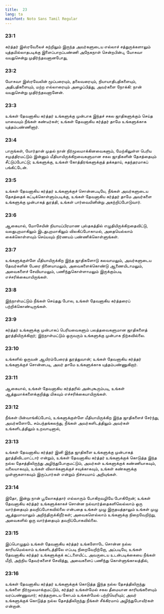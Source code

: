 ```yaml
---
title:  23
lang: ta
mainfont: Noto Sans Tamil Regular
---
```


###  23:1

கர்த்தர் இஸ்ரவேலைச் சுற்றிலும் இருந்த அவர்களுடைய எல்லாச் சத்துருக்களாலும் யுத்தமில்லாதபடிக்கு இளைப்பாறப்பண்ணி அநேகநாள் சென்றபின்பு, யோசுவா வயதுசென்று முதிர்ந்தவனானபோது,

###  23:2

யோசுவா இஸ்ரவேலின் மூப்பரையும், தலைவரையும், நியாயாதிபதிகளையும், அதிபதிகளையும், மற்ற எல்லாரையும் அழைப்பித்து, அவர்களை நோக்கி: நான் வயதுசென்று முதிர்ந்தவனானேன்.

###  23:3

உங்கள் தேவனாகிய கர்த்தர் உங்களுக்கு முன்பாக இந்தச் சகல ஜாதிகளுக்கும் செய்த யாவையும் நீங்கள் கண்டீர்கள்; உங்கள் தேவனாகிய கர்த்தர் தாமே உங்களுக்காக யுத்தம்பண்ணினார்.

###  23:4

பாருங்கள், யோர்தான் முதல் நான் நிர்மூலமாக்கினவைகளும், மேற்கிலுள்ள பெரிய சமுத்திரமட்டும் இன்னும் மீதியாயிருக்கிறவைகளுமான சகல ஜாதிகளின் தேசத்தையும் சீட்டுப்போட்டு; உங்களுக்கு, உங்கள் கோத்திரங்களுக்குத் தக்கதாய், சுதந்தரமாகப் பங்கிட்டேன்.

###  23:5

உங்கள் தேவனாகிய கர்த்தர் உங்களுக்குச் சொன்னபடியே, நீங்கள் அவர்களுடைய தேசத்தைக் கட்டிக்கொள்ளும்படிக்கு, உங்கள் தேவனாகிய கர்த்தர் தாமே அவர்களை உங்களுக்கு முன்பாகத் துரத்தி, உங்கள் பார்வையினின்று அகற்றிப்போடுவார்.

###  23:6

ஆகையால், மோசேயின் நியாயப்பிரமாண புஸ்தகத்தில் எழுதியிருக்கிறதைவிட்டு, வலதுபுறமாகிலும் இடதுபுறமாகிலும் விலகிப்போகாமல், அதையெல்லாம் கைக்கொள்ளவும் செய்யவும் நிர்ணயம் பண்ணிக்கொள்ளுங்கள்.

###  23:7

உங்களுக்குள்ளே மீதியாயிருக்கிற இந்த ஜாதிகளோடு கலவாமலும், அவர்களுடைய தேவர்களின் பேரை நினையாமலும், அவைகளைக்கொண்டு ஆணையிடாமலும், அவைகளைச் சேவியாமலும், பணிந்துகொள்ளாமலும் இருக்கும்படி எச்சரிக்கையாயிருங்கள்.

###  23:8

இந்நாள்மட்டும் நீங்கள் செய்தது போல, உங்கள் தேவனாகிய கர்த்தரைப் பற்றிக்கொண்டிருங்கள்.

###  23:9

கர்த்தர் உங்களுக்கு முன்பாகப் பெரியவைகளும் பலத்தவைகளுமான ஜாதிகளைத் துரத்தியிருக்கிறார்; இந்நாள்மட்டும் ஒருவரும் உங்களுக்கு முன்பாக நிற்கவில்லை.

###  23:10

உங்களில் ஒருவன் ஆயிரம்பேரைத் துரத்துவான்; உங்கள் தேவனாகிய கர்த்தர் உங்களுக்குச் சொன்னபடி, அவர் தாமே உங்களுக்காக யுத்தம்பண்ணுகிறார்.

###  23:11

ஆகையால், உங்கள் தேவனாகிய கர்த்தரில் அன்புகூரும்படி, உங்கள் ஆத்துமாக்களைக்குறித்து மிகவும் எச்சரிக்கையாயிருங்கள்.

###  23:12

நீங்கள் பின்வாங்கிப்போய், உங்களுக்குள்ளே மீதியாயிருக்கிற இந்த ஜாதிகளைச் சேர்ந்து, அவர்களோடே சம்பந்தங்கலந்து, நீங்கள் அவர்களிடத்திலும் அவர்கள் உங்களிடத்திலும் உறவாடினால்,

###  23:13

உங்கள் தேவனாகிய கர்த்தர் இனி இந்த ஜாதிகளை உங்களுக்கு முன்பாகத் துரத்திவிடமாட்டார் என்றும், உங்கள் தேவனாகிய கர்த்தர் உங்களுக்குக் கொடுத்த இந்த நல்ல தேசத்திலிருந்து அழிந்துபோகுமட்டும், அவர்கள் உங்களுக்குக் கண்ணியாகவும், வலையாகவும், உங்கள் விலாக்களுக்குச் சவுக்காகவும், உங்கள் கண்களுக்கு முள்ளுகளாகவும் இருப்பார்கள் என்றும் நிச்சயமாய் அறியுங்கள்.

###  23:14

இதோ, இன்று நான் பூலோகத்தார் எல்லாரும் போகிறவழியே போகிறேன்; உங்கள் தேவனாகிய கர்த்தர் உங்களுக்காகச் சொன்ன நல்வார்த்தைகளிலெல்லாம் ஒரு வார்த்தையும் தவறிப்போகவில்லை என்பதை உங்கள் முழு இருதயத்தாலும் உங்கள் முழு ஆத்துமாவாலும் அறிந்திருக்கிறீர்கள்; அவைகளெல்லாம் உங்களுக்கு நிறைவேறிற்று, அவைகளில் ஒரு வார்த்தையும் தவறிப்போகவில்லை.

###  23:15

இப்பொழுதும் உங்கள் தேவனாகிய கர்த்தர் உங்களோடே சொன்ன நல்ல காரியமெல்லாம் உங்களிடத்திலே எப்படி நிறைவேறிற்றோ, அப்படியே, உங்கள் தேவனாகிய கர்த்தர் உங்களுக்குக் கட்டளையிட்ட அவருடைய உடன்படிக்கையை நீங்கள் மீறி, அந்நிய தேவர்களைச் சேவித்து, அவைகளைப் பணிந்து கொள்ளுங்காலத்தில்,

###  23:16

உங்கள் தேவனாகிய கர்த்தர் உங்களுக்குக் கொடுத்த இந்த நல்ல தேசத்திலிருந்து உங்களை நிர்மூலமாக்குமட்டும், கர்த்தர் உங்கள்மேல் சகல தீமையான காரியங்களையும் வரப்பண்ணுவார்; கர்த்தருடைய கோபம் உங்கள்மேல் பற்றியெரியும்; அவர் உங்களுக்குக் கொடுத்த நல்ல தேசத்திலிருந்து நீங்கள் சீக்கிரமாய் அழிந்துபோவீர்கள் என்றான்.

